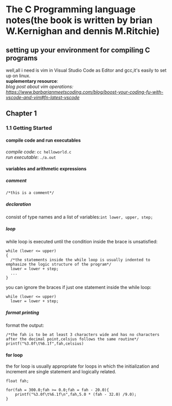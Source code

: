 # The C Programming language notes(the book is written by brian W.Kernighan and dennis M.Ritchie)
## setting up your environment for compiling C programs
well,all i need is vim in Visual Studio Code as Editor and gcc,it's easily to set up on linux.<br>
**suplementary resource**:<br>
*blog post about vim operations: https://www.barbarianmeetscoding.com/blog/boost-your-coding-fu-with-vscode-and-vim#fn-latest-vscode*
## Chapter 1<br>
### 1.1 Getting Started<br>
#### compile code and run executables<br>
*compile code*: `cc helloworld.c`<br>
*run executable*: `./a.out`<br>
#### variables and arithmetic expressions<br>
##### comment<br>
`/*this is a comment*/`
##### declaration<br>
consist of type names and a list of variables:`int lower, upper, step;`
##### loop
while loop is executed until the condition inside the brace is unsatisfied: <br>
```
while (lower <= upper)
{
  /*the statements inside the while loop is usually indented to emphasize the logic structure of the program*/
  lower = lower + step;
  ...
}
```
you can ignore the braces if just one statement inside the while loop:
```
while (lower <= upper)
  lower = lower + step;
```
##### format printing
format the output:<br>
```
/*the fah is to be at least 3 characters wide and has no characters after the decimal point,celsius follows the same routine*/
printf("%3.0f\t%6.1f",fah,celsius)

```
#### for loop
the for loop is usually appropriate for loops in which the initialization and increment are single statement and logically related.
```
float fah;

for(fah = 300.0;fah >= 0.0;fah = fah - 20.0){
    printf("%3.0f\t%6.1f\n",fah,5.0 * (fah - 32.0) /9.0);
}
```

